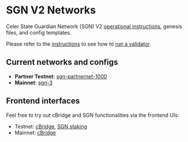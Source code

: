 # SGN V2 Networks

Celer State Guardian Network (SGN) V2 [operational instructions](./docs/), genesis files, and config templates.

Please refer to the [instructions](./docs/) to see how to [run a validator](./docs/validator.md).

## Current networks and configs

- **Partner Testnet**: [sgn-partnernet-1000](./sgn-partnernet-1000/)
- **Mainnet**: [sgn-3](./sgn-3/)

## Frontend interfaces

Feel free to try out cBridge and SGN functionalities via the frontend UIs:

- Testnet: [cBridge](https://cbridge-partner-testnet.celer.network/), [SGN staking](https://sgn-partner-testnet.celer.network/)
- Mainnet: [cBridge](https://cbridge.celer.network/)

